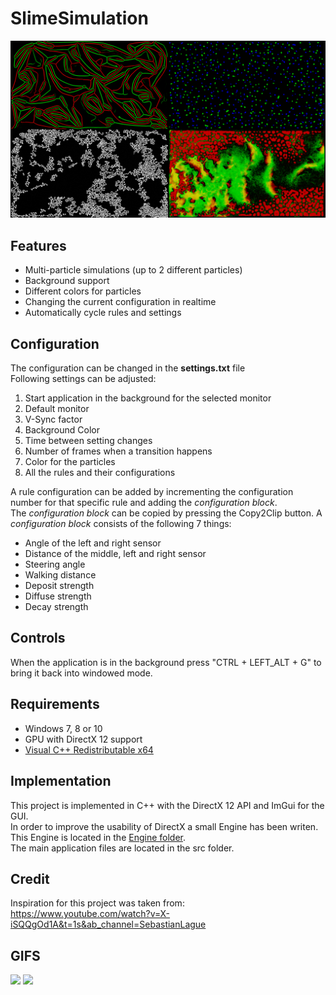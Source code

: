 # SlimeSimulation

![Examples](SlimeSimulationExamples.png)

## Features
* Multi-particle simulations (up to 2 different particles)
* Background support
* Different colors for particles
* Changing the current configuration in realtime
* Automatically cycle rules and settings

## Configuration
The configuration can be changed in the **settings.txt** file\
Following settings can be adjusted:
1. Start application in the background for the selected monitor
2. Default monitor
3. V-Sync factor
4. Background Color
5. Time between setting changes
6. Number of frames when a transition happens
7. Color for the particles
8. All the rules and their configurations

A rule configuration can be added by incrementing the configuration number for that specific rule and adding the *configuration block*.\
The *configuration block* can be copied by pressing the Copy2Clip button.
A *configuration block* consists of the following 7 things:
* Angle of the left and right sensor
* Distance of the middle, left and right sensor
* Steering angle
* Walking distance
* Deposit strength
* Diffuse strength
* Decay strength

## Controls

When the application is in the background press "CTRL + LEFT_ALT + G" to bring it back into windowed mode.

## Requirements

* Windows 7, 8 or 10
* GPU with DirectX 12 support
* [Visual C++ Redistributable x64](https://support.microsoft.com/de-de/topic/aktuelle-unterst%C3%BCtzte-downloads-f%C3%BCr-visual-c-2647da03-1eea-4433-9aff-95f26a218cc0)

## Implementation

This project is implemented in C++ with the DirectX 12 API and ImGui for the GUI.\
In order to improve the usability of DirectX a small Engine has been writen. This Engine is located in the [Engine folder](SlimeSimulation/Engine).\
The main application files are located in the src folder.

## Credit
Inspiration for this project was taken from:
https://www.youtube.com/watch?v=X-iSQQgOd1A&t=1s&ab_channel=SebastianLague

## GIFS

<p float="left">
  <img src="/SlimeGif1.gif" width="49%" />
  <img src="/SlimeGif2.gif" width="49%" /> 
</p>
